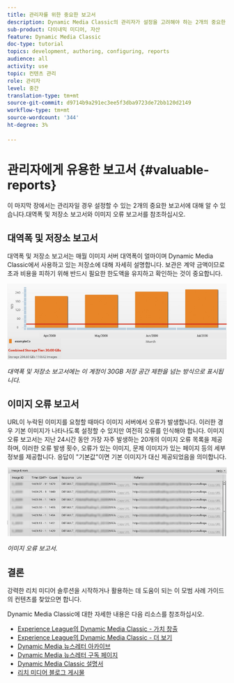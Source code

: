 ```yaml
---
title: 관리자를 위한 중요한 보고서
description: Dynamic Media Classic의 관리자가 설정을 고려해야 하는 2개의 중요한 보고서를 검색합니다.
sub-product: 다이내믹 미디어, 자산
feature: Dynamic Media Classic
doc-type: tutorial
topics: development, authoring, configuring, reports
audience: all
activity: use
topic: 컨텐츠 관리
role: 관리자
level: 중간
translation-type: tm+mt
source-git-commit: d9714b9a291ec3ee5f3dba9723de72bb120d2149
workflow-type: tm+mt
source-wordcount: '344'
ht-degree: 3%

---
```



# 관리자에게 유용한 보고서 {#valuable-reports}

이 마지막 장에서는 관리자일 경우 설정할 수 있는 2개의 중요한 보고서에 대해 알 수 있습니다.대역폭 및 저장소 보고서와 이미지 오류 보고서를 참조하십시오.

## 대역폭 및 저장소 보고서

대역폭 및 저장소 보고서는 매월 이미지 서버 대역폭이 얼마이며 Dynamic Media Classic에서 사용하고 있는 저장소에 대해 자세히 설명합니다. 보관은 계약 금액이므로 초과 비용을 피하기 위해 반드시 필요한 한도액을 유지하고 확인하는 것이 중요합니다.

![이미지](assets/valuable-reports/reports-1.jpg)

_대역폭 및 저장소 보고서에는 이 계정이 30GB 저장 공간 제한을 넘는 방식으로 표시됩니다._

## 이미지 오류 보고서

URL이 누락된 이미지를 요청할 때마다 이미지 서버에서 오류가 발생합니다. 이러한 경우 기본 이미지가 나타나도록 설정할 수 있지만 여전히 오류를 인식해야 합니다. 이미지 오류 보고서는 지난 24시간 동안 가장 자주 발생하는 20개의 이미지 오류 목록을 제공하며, 이러한 오류 발생 횟수, 오류가 있는 이미지, 문제 이미지가 있는 페이지 등의 세부 정보를 제공합니다. 응답이 &quot;기본값&quot;이면 기본 이미지가 대신 제공되었음을 의미합니다.

![이미지](assets/valuable-reports/reports-2.jpg)

_이미지 오류 보고서._

## 결론

강력한 리치 미디어 솔루션을 시작하거나 활용하는 데 도움이 되는 이 모범 사례 가이드의 컨텐츠를 찾았으면 합니다.

Dynamic Media Classic에 대한 자세한 내용은 다음 리소스를 참조하십시오.

- [Experience League의 Dynamic Media Classic - 가치 창출](https://guided.adobe.com/?launch=AEM-5a#recommended/solutions/experience-manager)
- [Experience League의 Dynamic Media Classic - 더 보기](https://guided.adobe.com/?launch=AEM-6a#recommended/solutions/experience-manager)
- [Dynamic Media 뉴스레터 아카이브](https://docs.adobe.com/content/help/en/dynamic-media-classic/using/dynamic-media-newsletter.html)
- [Dynamic Media 뉴스레터 구독 페이지](https://www.adobe.com/subscription/dynamic-media-newsletter.html)
- [Dynamic Media Classic 설명서](https://docs.adobe.com/content/help/en/dynamic-media-classic/using/home.html)
- [리치 미디어 블로그 게시물](https://theblog.adobe.com/tag/dynamic-media)
